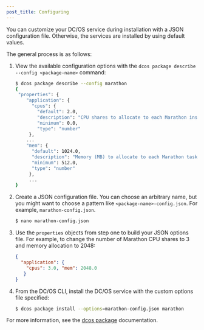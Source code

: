 ```yaml
---
post_title: Configuring
---
```

<!-- This source repo for this topic is https://github.com/dcos/dcos-docs -->
You can customize your DC/OS service during installation with a JSON configuration file. Otherwise, the services are installed by using default values.

The general process is as follows:

1.  View the available configuration options with the `dcos package describe --config <package-name>` command:

    ```bash
    $ dcos package describe --config marathon
    {
     "properties": {
        "application": {
          "cpus": {
            "default": 2.0,
            "description": "CPU shares to allocate to each Marathon instance.",
            "minimum": 0.0,
            "type": "number"
         },
        ...
        "mem": {
          "default": 1024.0,
          "description": "Memory (MB) to allocate to each Marathon task.",
          "minimum": 512.0,
          "type": "number"
         },
         ...
    }
    ```

2.  Create a JSON configuration file. You can choose an arbitrary name, but you might want to choose a pattern like `<package-name>-config.json`. For example, `marathon-config.json`.

    ```bash
    $ nano marathon-config.json
    ```

3.  Use the `properties` objects from step one to build your JSON options file. For example, to change the number of Marathon CPU shares to 3 and memory allocation to 2048:

    ```json
    {
      "application": {
        "cpus": 3.0, "mem": 2048.0
       }
    }
    ```

4.  From the DC/OS CLI, install the DC/OS service with the custom options file specified:

    ```bash
    $ dcos package install --options=marathon-config.json marathon
    ```

For more information, see the [dcos package][1] documentation.

 [1]: /docs/1.7/usage/cli/command-reference/
